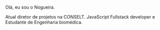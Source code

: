 Olá, eu sou o Nogueira.

Atual diretor de projetos na CONSELT. JavaScript Fullstack developer e Estudante de Engenharia biomédica.
